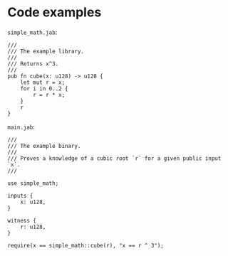 # Code examples

`simple_math.jab`:

```jab
/// 
/// The example library.
/// 
/// Returns x^3.
/// 
pub fn cube(x: u128) -> u128 {
    let mut r = x;
    for i in 0..2 {
        r = r * x;
    }
    r
}
```

`main.jab`:

```jab
///
/// The example binary.
/// 
/// Proves a knowledge of a cubic root `r` for a given public input `x`.
///

use simple_math;

inputs {
    x: u128,
}

witness {
    r: u128,
}

require(x == simple_math::cube(r), "x == r ^ 3");
```
